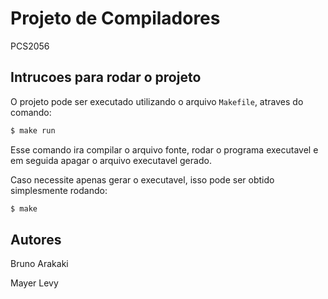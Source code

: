 # Projeto de Compiladores
PCS2056

## Intrucoes para rodar o projeto
O projeto pode ser executado utilizando o arquivo `Makefile`, atraves do comando:
```bash
$ make run
```
Esse comando ira compilar o arquivo fonte, rodar o programa executavel e em
seguida apagar o arquivo executavel gerado.


Caso necessite apenas gerar o executavel, isso pode ser obtido simplesmente rodando:
```bash
$ make
```


## Autores
Bruno Arakaki

Mayer Levy
